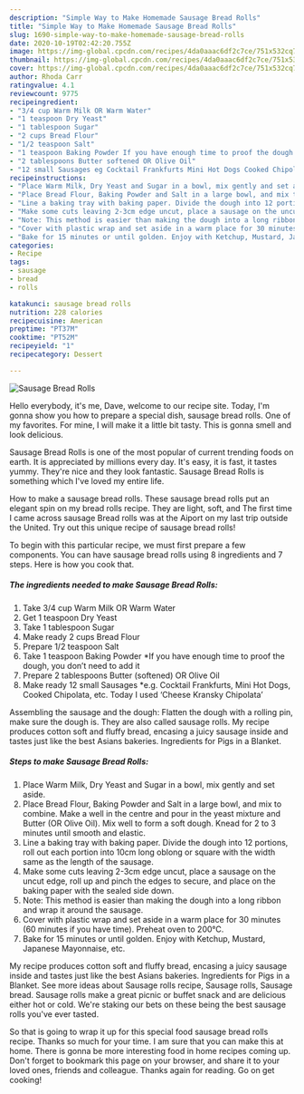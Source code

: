 ```yaml
---
description: "Simple Way to Make Homemade Sausage Bread Rolls"
title: "Simple Way to Make Homemade Sausage Bread Rolls"
slug: 1690-simple-way-to-make-homemade-sausage-bread-rolls
date: 2020-10-19T02:42:20.755Z
image: https://img-global.cpcdn.com/recipes/4da0aaac6df2c7ce/751x532cq70/sausage-bread-rolls-recipe-main-photo.jpg
thumbnail: https://img-global.cpcdn.com/recipes/4da0aaac6df2c7ce/751x532cq70/sausage-bread-rolls-recipe-main-photo.jpg
cover: https://img-global.cpcdn.com/recipes/4da0aaac6df2c7ce/751x532cq70/sausage-bread-rolls-recipe-main-photo.jpg
author: Rhoda Carr
ratingvalue: 4.1
reviewcount: 9775
recipeingredient:
- "3/4 cup Warm Milk OR Warm Water"
- "1 teaspoon Dry Yeast"
- "1 tablespoon Sugar"
- "2 cups Bread Flour"
- "1/2 teaspoon Salt"
- "1 teaspoon Baking Powder If you have enough time to proof the dough you dont need to add it"
- "2 tablespoons Butter softened OR Olive Oil"
- "12 small Sausages eg Cocktail Frankfurts Mini Hot Dogs Cooked Chipolata etc Today I used Cheese Kransky Chipolata"
recipeinstructions:
- "Place Warm Milk, Dry Yeast and Sugar in a bowl, mix gently and set aside."
- "Place Bread Flour, Baking Powder and Salt in a large bowl, and mix to combine. Make a well in the centre and pour in the yeast mixture and Butter (OR Olive Oil). Mix well to form a soft dough. Knead for 2 to 3 minutes until smooth and elastic."
- "Line a baking tray with baking paper. Divide the dough into 12 portions, roll out each portion into 10cm long oblong or square with the width same as the length of the sausage."
- "Make some cuts leaving 2-3cm edge uncut, place a sausage on the uncut edge, roll up and pinch the edges to secure, and place on the baking paper with the sealed side down."
- "Note: This method is easier than making the dough into a long ribbon and wrap it around the sausage."
- "Cover with plastic wrap and set aside in a warm place for 30 minutes (60 minutes if you have time). Preheat oven to 200℃."
- "Bake for 15 minutes or until golden. Enjoy with Ketchup, Mustard, Japanese Mayonnaise, etc."
categories:
- Recipe
tags:
- sausage
- bread
- rolls

katakunci: sausage bread rolls 
nutrition: 228 calories
recipecuisine: American
preptime: "PT37M"
cooktime: "PT52M"
recipeyield: "1"
recipecategory: Dessert

---
```



![Sausage Bread Rolls](https://img-global.cpcdn.com/recipes/4da0aaac6df2c7ce/751x532cq70/sausage-bread-rolls-recipe-main-photo.jpg)

Hello everybody, it's me, Dave, welcome to our recipe site. Today, I'm gonna show you how to prepare a special dish, sausage bread rolls. One of my favorites. For mine, I will make it a little bit tasty. This is gonna smell and look delicious.

Sausage Bread Rolls is one of the most popular of current trending foods on earth. It is appreciated by millions every day. It's easy, it is fast, it tastes yummy. They're nice and they look fantastic. Sausage Bread Rolls is something which I've loved my entire life.

How to make a sausage bread rolls. These sausage bread rolls put an elegant spin on my bread rolls recipe. They are light, soft, and The first time I came across sausage Bread rolls was at the Aiport on my last trip outside the United. Try out this unique recipe of sausage bread rolls!


To begin with this particular recipe, we must first prepare a few components. You can have sausage bread rolls using 8 ingredients and 7 steps. Here is how you cook that.

<!--inarticleads1-->

##### The ingredients needed to make Sausage Bread Rolls:

1. Take 3/4 cup Warm Milk OR Warm Water
1. Get 1 teaspoon Dry Yeast
1. Take 1 tablespoon Sugar
1. Make ready 2 cups Bread Flour
1. Prepare 1/2 teaspoon Salt
1. Take 1 teaspoon Baking Powder *If you have enough time to proof the dough, you don’t need to add it
1. Prepare 2 tablespoons Butter (softened) OR Olive Oil
1. Make ready 12 small Sausages *e.g. Cocktail Frankfurts, Mini Hot Dogs, Cooked Chipolata, etc. Today I used ‘Cheese Kransky Chipolata’


Assembling the sausage and the dough: Flatten the dough with a rolling pin, make sure the dough is. They are also called sausage rolls. My recipe produces cotton soft and fluffy bread, encasing a juicy sausage inside and tastes just like the best Asians bakeries. Ingredients for Pigs in a Blanket. 

<!--inarticleads2-->

##### Steps to make Sausage Bread Rolls:

1. Place Warm Milk, Dry Yeast and Sugar in a bowl, mix gently and set aside.
1. Place Bread Flour, Baking Powder and Salt in a large bowl, and mix to combine. Make a well in the centre and pour in the yeast mixture and Butter (OR Olive Oil). Mix well to form a soft dough. Knead for 2 to 3 minutes until smooth and elastic.
1. Line a baking tray with baking paper. Divide the dough into 12 portions, roll out each portion into 10cm long oblong or square with the width same as the length of the sausage.
1. Make some cuts leaving 2-3cm edge uncut, place a sausage on the uncut edge, roll up and pinch the edges to secure, and place on the baking paper with the sealed side down.
1. Note: This method is easier than making the dough into a long ribbon and wrap it around the sausage.
1. Cover with plastic wrap and set aside in a warm place for 30 minutes (60 minutes if you have time). Preheat oven to 200℃.
1. Bake for 15 minutes or until golden. Enjoy with Ketchup, Mustard, Japanese Mayonnaise, etc.


My recipe produces cotton soft and fluffy bread, encasing a juicy sausage inside and tastes just like the best Asians bakeries. Ingredients for Pigs in a Blanket. See more ideas about Sausage rolls recipe, Sausage rolls, Sausage bread. Sausage rolls make a great picnic or buffet snack and are delicious either hot or cold. We&#39;re staking our bets on these being the best sausage rolls you&#39;ve ever tasted. 

So that is going to wrap it up for this special food sausage bread rolls recipe. Thanks so much for your time. I am sure that you can make this at home. There is gonna be more interesting food in home recipes coming up. Don't forget to bookmark this page on your browser, and share it to your loved ones, friends and colleague. Thanks again for reading. Go on get cooking!
